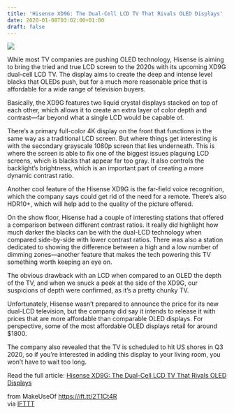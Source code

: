 ```yaml
---
title: 'Hisense XD9G: The Dual-Cell LCD TV That Rivals OLED Displays'
date: 2020-01-08T03:02:00+01:00
draft: false
---
```


![](https://static.makeuseof.com/wp-content/uploads/2020/01/hisense-XD9G-tv-ces2020-featured.jpg)

While most TV companies are pushing OLED technology, Hisense is aiming to bring the tried and true LCD screen to the 2020s with its upcoming XD9G dual-cell LCD TV. The display aims to create the deep and intense level blacks that OLEDs push, but for a much more reasonable price that is affordable for a wide range of television buyers.

Basically, the XD9G features two liquid crystal displays stacked on top of each other, which allows it to create an extra layer of color depth and contrast—far beyond what a single LCD would be capable of.

There’s a primary full-color 4K display on the front that functions in the same way as a traditional LCD screen. But where things get interesting is with the secondary grayscale 1080p screen that lies underneath. This is where the screen is able to fix one of the biggest issues plaguing LCD screens, which is blacks that appear far too gray. It also controls the backlight’s brightness, which is an important part of creating a more dynamic contrast ratio.

Another cool feature of the Hisense XD9G is the far-field voice recognition, which the company says could get rid of the need for a remote. There’s also HDR10+, which will help add to the quality of the picture offered.

On the show floor, Hisense had a couple of interesting stations that offered a comparison between different contrast ratios. It really did highlight how much darker the blacks can be with the dual-LCD technology when compared side-by-side with lower contrast ratios. There was also a station dedicated to showing the difference between a high and a low number of dimming zones—another feature that makes the tech powering this TV something worth keeping an eye on.

The obvious drawback with an LCD when compared to an OLED the depth of the TV, and when we snuck a peek at the side of the XD9G, our suspicions of depth were confirmed, as it’s a pretty chunky TV.

Unfortunately, Hisense wasn’t prepared to announce the price for its new dual-LCD television, but the company did say it intends to release it with prices that are more affordable than comparable OLED displays. For perspective, some of the most affordable OLED displays retail for around $1800.

The company also revealed that the TV is scheduled to hit US shores in Q3 2020, so if you’re interested in adding this display to your living room, you won’t have to wait too long.

Read the full article: [Hisense XD9G: The Dual-Cell LCD TV That Rivals OLED Displays](https://www.makeuseof.com/tag/hisense-xd9g-dual-cell-lcd-tv-rivals-oled-displays/)

  
  
from MakeUseOf https://ift.tt/2T1Ct4R  
via [IFTTT](https://ifttt.com/?ref=da&site=blogger)